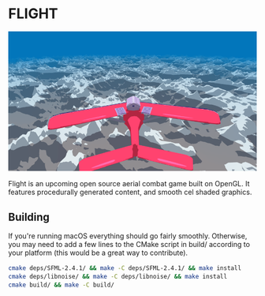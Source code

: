 # FLIGHT

<p align="center">
  <img src="screenshot.png"/>
</p>

Flight is an upcoming open source aerial combat game built on OpenGL. It features procedurally generated content, and smooth cel shaded graphics.

## Building

If you're running macOS everything should go fairly smoothly. Otherwise, you may need to add a few lines to the CMake script in build/ according to your platform (this would be a great way to contribute).

```bash
cmake deps/SFML-2.4.1/ && make -C deps/SFML-2.4.1/ && make install
cmake deps/libnoise/ && make -C deps/libnoise/ && make install
cmake build/ && make -C build/
```

